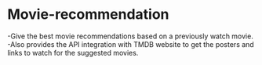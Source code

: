 # Movie-recommendation
-Give the best movie recommendations based on a previously watch movie.
-Also provides the API integration with TMDB website to get the posters and links to watch for the suggested movies.
